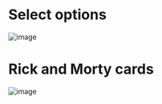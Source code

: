 # Select options 
![image](https://github.com/user-attachments/assets/f8f756ef-1751-4423-a752-8c70be55f678)

# Rick and Morty cards
![image](https://github.com/user-attachments/assets/ebf812ad-0f83-46bc-88e7-b08e1054436c)

